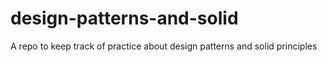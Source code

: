 # design-patterns-and-solid
A repo to keep track of practice about design patterns and solid principles
